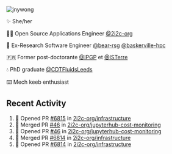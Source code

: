 ![jnywong](https://readme-typing-svg.demolab.com/?font=Intel+One+Mono&size=36&duration=3000&pause=1000&color=6bc46d&vCenter=true&width=170&lines=jnywong)

✨ She/her

👩‍💻 Open Source Applications Engineer [@2i2c-org](https://2i2c.org/)

🐻 Ex-Research Software Engineer [@bear-rsg](https://github.com/bear-rsg) [@baskerville-hpc](https://github.com/baskerville-hpc) 

🇫🇷 Former post-doctorante [@IPGP](https://github.com/IPGP) et [@ISTerre](https://www.isterre.fr/) 

💧 PhD graduate [@CDTFluidsLeeds](https://fluid-dynamics.leeds.ac.uk/) 

⌨️ Mech keeb enthusiast 

## Recent Activity 

<!--START_SECTION:activity-->
1. 💪 Opened PR [#6815](https://github.com/2i2c-org/infrastructure/pull/6815) in [2i2c-org/infrastructure](https://github.com/2i2c-org/infrastructure)
2. 🎉 Merged PR [#46](https://github.com/2i2c-org/jupyterhub-cost-monitoring/pull/46) in [2i2c-org/jupyterhub-cost-monitoring](https://github.com/2i2c-org/jupyterhub-cost-monitoring)
3. 💪 Opened PR [#46](https://github.com/2i2c-org/jupyterhub-cost-monitoring/pull/46) in [2i2c-org/jupyterhub-cost-monitoring](https://github.com/2i2c-org/jupyterhub-cost-monitoring)
4. 🎉 Merged PR [#6814](https://github.com/2i2c-org/infrastructure/pull/6814) in [2i2c-org/infrastructure](https://github.com/2i2c-org/infrastructure)
5. 💪 Opened PR [#6814](https://github.com/2i2c-org/infrastructure/pull/6814) in [2i2c-org/infrastructure](https://github.com/2i2c-org/infrastructure)
<!--END_SECTION:activity-->
